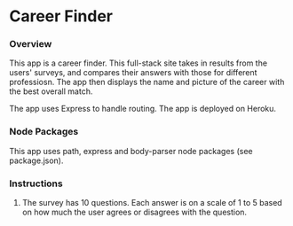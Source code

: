 # Career Finder

### Overview

This app is a career finder. This full-stack site takes in results from the users' surveys, and compares their answers with those for different professiosn. The app then displays the name and picture of the career with the best overall match. 

The app uses Express to handle routing. The app is deployed on Heroku.

### Node Packages
 This app uses path, express and body-parser node packages (see package.json).


### Instructions

1. The survey has 10 questions. Each answer is on a scale of 1 to 5 based on how much the user agrees or disagrees with the question.
